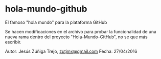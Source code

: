 # hola-mundo-github
El famoso "hola mundo" para la plataforma GitHub

Se hacen modificaciones en el archivo para probar la funcionalidad de una nueva rama dentro del proyecto "Hola-Mundo-GitHub", no se que más escribir.

Autor: Jesús Zúñiga Trejo, zutjmx@gmail.com
Fecha: 27/04/2016
